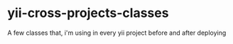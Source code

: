 yii-cross-projects-classes
==========================

A few classes that, i'm using in every yii project before and after deploying
